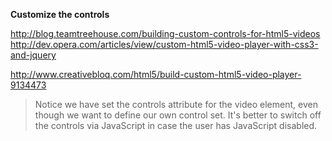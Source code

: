 **Customize the controls**

http://blog.teamtreehouse.com/building-custom-controls-for-html5-videos   
http://dev.opera.com/articles/view/custom-html5-video-player-with-css3-and-jquery 
  
http://www.creativebloq.com/html5/build-custom-html5-video-player-9134473 
> Notice we have set the controls attribute for the video element, even though we want to define our own control set. It's better to switch off the controls via JavaScript in case the user has JavaScript disabled.